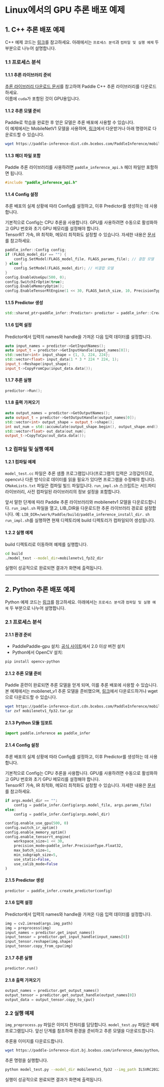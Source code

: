 # Linux에서의 GPU 추론 배포 예제

## 1. C++ 추론 배포 예제

C++ 예제 코드는 [링크](https://github.com/PaddlePaddle/Paddle-Inference-Demo/tree/master/c%2B%2B/cuda_linux_demo)를 참고하세요. 아래에서는 `프로세스 분석`과 `컴파일 및 실행 예제` 두 부분으로 나누어 설명합니다.

### 1.1 프로세스 분석

#### 1.1.1 추론 라이브러리 준비

[추론 라이브러리 다운로드 문서](https://www.paddlepaddle.org.cn/documentation/docs/zh/develop/guides/05_inference_deployment/inference/build_and_install_lib_cn.html)를 참고하여 Paddle C++ 추론 라이브러리를 다운로드하세요.  
이름에 `cuda`가 포함된 것이 GPU용입니다.

#### 1.1.2 추론 모델 준비

Paddle로 학습을 완료한 후 얻은 모델은 추론 배포에 사용할 수 있습니다.  
이 예제에서는 MobileNetV1 모델을 사용하며, [링크](https://paddle-inference-dist.cdn.bcebos.com/PaddleInference/mobilenetv1_fp32.tar.gz)에서 다운받거나 아래 명령어로 다운로드할 수 있습니다.

```bash
wget https://paddle-inference-dist.cdn.bcebos.com/PaddleInference/mobilenetv1_fp32.tar.gz
```

#### 1.1.3 헤더 파일 포함

Paddle 추론 라이브러리를 사용하려면 `paddle_inference_api.h` 헤더 파일만 포함하면 됩니다.

```cpp
#include "paddle_inference_api.h"
```

#### 1.1.4 Config 설정

추론 배포의 실제 상황에 따라 Config를 설정하고, 이후 Predictor를 생성하는 데 사용합니다.  

기본적으로 Config는 CPU 추론을 사용합니다. GPU를 사용하려면 수동으로 활성화하고 GPU 번호와 초기 GPU 메모리를 설정해야 합니다.  
TensorRT 가속, IR 최적화, 메모리 최적화도 설정할 수 있습니다. 자세한 내용은 [문서](https://www.paddlepaddle.org.cn/inference/master/guides/nv_gpu_infer/gpu_trt_infer.html)를 참고하세요.

```cpp
paddle_infer::Config config;
if (FLAGS_model_dir == "") {
    config.SetModel(FLAGS_model_file, FLAGS_params_file); // 결합 모델
} else {
    config.SetModel(FLAGS_model_dir); // 비결합 모델
}
config.EnableUseGpu(500, 0);
config.SwitchIrOptim(true);
config.EnableMemoryOptim();
config.EnableTensorRtEngine(1 << 30, FLAGS_batch_size, 10, PrecisionType::kFloat32, false, false);
```

#### 1.1.5 Predictor 생성

```cpp
std::shared_ptr<paddle_infer::Predictor> predictor = paddle_infer::CreatePredictor(config);
```

#### 1.1.6 입력 설정

Predictor에서 입력의 names와 handle을 가져온 다음 입력 데이터를 설정합니다.

```cpp
auto input_names = predictor->GetInputNames();
auto input_t = predictor->GetInputHandle(input_names[0]);
std::vector<int> input_shape = {1, 3, 224, 224};
std::vector<float> input_data(1 * 3 * 224 * 224, 1);
input_t->Reshape(input_shape);
input_t->CopyFromCpu(input_data.data());
```

#### 1.1.7 추론 실행

```cpp
predictor->Run();
```

#### 1.1.8 출력 가져오기

```cpp
auto output_names = predictor->GetOutputNames();
auto output_t = predictor->GetOutputHandle(output_names[0]);
std::vector<int> output_shape = output_t->shape();
int out_num = std::accumulate(output_shape.begin(), output_shape.end(), 1, std::multiplies<int>());
std::vector<float> out_data(out_num);
output_t->CopyToCpu(out_data.data());
```

### 1.2 컴파일 및 실행 예제

#### 1.2.1 컴파일 예제

`model_test.cc` 파일은 추론 샘플 프로그램입니다(프로그램의 입력은 고정값이므로, opencv나 다른 방식으로 데이터를 읽을 필요가 있다면 프로그램을 수정해야 합니다).
`CMakeLists.txt` 파일은 컴파일 빌드 파일입니다.
`run_impl.sh` 스크립트는 서드파티 라이브러리, 사전 컴파일된 라이브러리의 정보 설정을 포함합니다.

앞서 말한 단계에 따라 Paddle 추론 라이브러리와 mobilenetv1 모델을 다운로드합니다.
`run_impl.sh` 파일을 열고, LIB_DIR을 다운로드한 추론 라이브러리 경로로 설정합니다. 예: `LIB_DIR=/work/Paddle/build/paddle_inference_install_dir.`
`sh run_impl.s`h를 실행하면 현재 디렉토리에 build 디렉토리가 컴파일되어 생성됩니다.

#### 1.2.2 실행 예제

build 디렉토리로 이동하여 예제를 실행합니다.

```bash
cd build
./model_test --model_dir=mobilenetv1_fp32_dir
```

실행이 성공적으로 완료되면 결과가 화면에 출력됩니다.

---

## 2. Python 추론 배포 예제

Python 예제 코드는 [링크](https://github.com/PaddlePaddle/Paddle-Inference-Demo/tree/master/python/cuda_linux_demo)를 참고하세요. 아래에서는 `프로세스 분석`과 `컴파일 및 실행 예제` 두 부분으로 나누어 설명합니다.

### 2.1 프로세스 분석

#### 2.1.1 환경 준비

- PaddlePaddle-gpu 설치: [공식 사이트](https://www.paddlepaddle.org.cn/)에서 2.0 이상 버전 설치
- Python에서 OpenCV 설치:

```bash
pip install opencv-python
```

#### 2.1.2 추론 모델 준비

Paddle 훈련이 완료되면 추론 모델을 얻게 되며, 이를 추론 배포에 사용할 수 있습니다.
본 예제에서는 mobilenet_v1 추론 모델을 준비했으며, [링크](https://paddle-inference-dist.cdn.bcebos.com/PaddleInference/mobilenetv1_fp32.tar.gz)에서 다운로드하거나 wget으로 다운로드할 수 있습니다.

```bash
wget https://paddle-inference-dist.cdn.bcebos.com/PaddleInference/mobilenetv1_fp32.tar.gz
tar zxf mobilenetv1_fp32.tar.gz
```

#### 2.1.3 Python 모듈 임포트

```python
import paddle.inference as paddle_infer
```

#### 2.1.4 Config 설정

추론 배포의 실제 상황에 따라 Config를 설정하고, 이후 Predictor를 생성하는 데 사용합니다.  

기본적으로 Config는 CPU 추론을 사용합니다. GPU를 사용하려면 수동으로 활성화하고 GPU 번호와 초기 GPU 메모리를 설정해야 합니다.  
TensorRT 가속, IR 최적화, 메모리 최적화도 설정할 수 있습니다. 자세한 내용은 [문서](https://www.paddlepaddle.org.cn/inference/master/guides/nv_gpu_infer/gpu_trt_infer.html)를 참고하세요.

```python
if args.model_dir == "":
    config = paddle_infer.Config(args.model_file, args.params_file)
else:
    config = paddle_infer.Config(args.model_dir)

config.enable_use_gpu(500, 0)
config.switch_ir_optim()
config.enable_memory_optim()
config.enable_tensorrt_engine(
    workspace_size=1 << 30,
    precision_mode=paddle_infer.PrecisionType.Float32,
    max_batch_size=1,
    min_subgraph_size=5,
    use_static=False,
    use_calib_mode=False
)
```

#### 2.1.5 Predictor 생성

```python
predictor = paddle_infer.create_predictor(config)
```

#### 2.1.6 입력 설정

Predictor에서 입력의 names와 handle을 가져온 다음 입력 데이터를 설정합니다.

```python
img = cv2.imread(args.img_path)
img = preprocess(img)
input_names = predictor.get_input_names()
input_tensor = predictor.get_input_handle(input_names[0])
input_tensor.reshape(img.shape)
input_tensor.copy_from_cpu(img)
```

#### 2.1.7 추론 실행

```python
predictor.run()
```

#### 2.1.8 출력 가져오기

```python
output_names = predictor.get_output_names()
output_tensor = predictor.get_output_handle(output_names[0])
output_data = output_tensor.copy_to_cpu()
```

### 2.2 실행 예제

`img_preprocess.py` 파일은 이미지 전처리를 담당합니다.
`model_test.py` 파일은 예제 프로그램입니다.
앞선 단계를 참조하여 환경을 준비하고 추론 모델을 다운로드합니다.

추론용 이미지를 다운로드합니다.

```bash
wget https://paddle-inference-dist.bj.bcebos.com/inference_demo/python/resnet50/ILSVRC2012_val_00000247.jpeg
```

추론 명령을 실행합니다.

```bash
python model_test.py --model_dir mobilenetv1_fp32 --img_path ILSVRC2012_val_00000247.jpeg
```

실행이 성공적으로 완료되면 결과가 화면에 출력됩니다.
